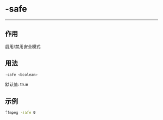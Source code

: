 # -safe

---

## 作用

启用/禁用安全模式

## 用法

```bash
-safe <boolean>
```

默认值: true

## 示例

```bash
ffmpeg -safe 0
```
